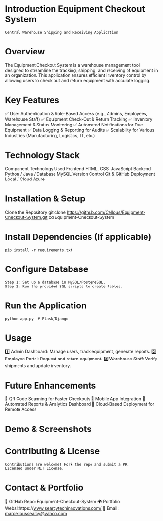 # Introduction Equipment Checkout System
    Central Warehouse Shipping and Receiving Application

# Overview
The Equipment Checkout System is a warehouse management tool designed to streamline the tracking, shipping, and receiving of equipment in an organization. This application ensures efficient inventory control by allowing users to check out and return equipment with accurate logging.

# Key Features
✅ User Authentication & Role-Based Access (e.g., Admins, Employees, Warehouse Staff)
✅ Equipment Check-Out & Return Tracking
✅ Inventory Management & Status Monitoring
✅ Automated Notifications for Due Equipment
✅ Data Logging & Reporting for Audits
✅ Scalability for Various Industries (Manufacturing, Logistics, IT, etc.)

# Technology Stack
Component	        Technology Used
Frontend	        HTML, CSS, JavaScript 
Backend	            Python / Java / 
Database	        MySQL 
Version Control	    Git & GitHub
Deployment	        Local / Cloud Azure

# Installation & Setup
Clone the Repository
    git clone https://github.com/Cellous/Equipment-Checkout-System.git
    cd Equipment-Checkout-System
    
# Install Dependencies (If applicable)
    pip install -r requirements.txt

# Configure Database
    Step 1: Set up a database in MySQL/PostgreSQL.
    Step 2: Run the provided SQL scripts to create tables.

# Run the Application
    python app.py  # Flask/Django

# Usage
1️⃣ Admin Dashboard: Manage users, track equipment, generate reports.
2️⃣ Employee Portal: Request and return equipment.
3️⃣ Warehouse Staff: Verify shipments and update inventory.

# Future Enhancements
🔹 QR Code Scanning for Faster Checkouts
🔹 Mobile App Integration
🔹 Automated Reports & Analytics Dashboard
🔹 Cloud-Based Deployment for Remote Access

# Demo & Screenshots

# Contributing & License
    Contributions are welcome! Fork the repo and submit a PR.
    Licensed under MIT License.

# Contact & Portfolio
🔗 GitHub Repo: Equipment-Checkout-System
🌍 Portfolio Websithttps://www.searcytechinnovations.com/
📧 Email: marcelloussearcy@yahoo.com

